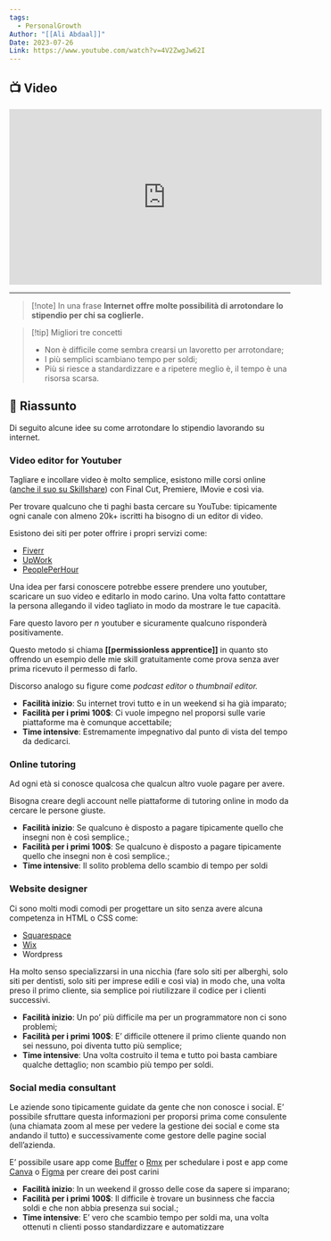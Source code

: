 ```yaml
---
tags:
  - PersonalGrowth
Author: "[[Ali Abdaal]]"
Date: 2023-07-26
Link: https://www.youtube.com/watch?v=4V2ZwgJw62I
---
```

## 📺 Video
<div class="iframe-container">
  <iframe width="560" height="315" src="https://www.youtube.com/embed/4V2ZwgJw62I" title="YouTube video player" frameborder="0" allow="accelerometer; autoplay; clipboard-write; encrypted-media; gyroscope; picture-in-picture" allowfullscreen></iframe>
</div>

---

> [!note] In una frase
> **Internet offre molte possibilità di arrotondare lo stipendio per chi sa coglierle.**

> [!tip] Migliori tre concetti
> - Non è difficile come sembra crearsi un lavoretto per arrotondare;
> - I più semplici scambiano tempo per soldi;
> - Più si riesce a standardizzare e a ripetere meglio è, il tempo è una risorsa scarsa.

## 📒 Riassunto
Di seguito alcune idee su come arrotondare lo stipendio lavorando su internet.

### Video editor for Youtuber

Tagliare e incollare video è molto semplice, esistono mille corsi online ([anche il suo su Skillshare](https://www.skillshare.com/site/join?teacherRef=3785132&via=teacher-referral&utm_campaign=teacher-referral&utm_source=ShortUrl&utm_medium=teacher-referral&t=Video-Editing-with-Final-Cut-Pro-X-From-Beginner-to-YouTuber&sku=317873419)) con Final Cut, Premiere, IMovie e così via.

Per trovare qualcuno che ti paghi basta cercare su YouTube: tipicamente ogni canale con almeno 20k+ iscritti ha bisogno di un editor di video.

Esistono dei siti per poter offrire i propri servizi come:

- [Fiverr](https://it.fiverr.com/)
- [UpWork](https://www.upwork.com/)
- [PeoplePerHour](https://www.peopleperhour.com/)

Una idea per farsi conoscere potrebbe essere prendere uno youtuber, scaricare un suo video e editarlo in modo carino. Una volta fatto contattare la persona allegando il video tagliato in modo da mostrare le tue capacità.

Fare questo lavoro per *n* youtuber e sicuramente qualcuno risponderà positivamente.

Questo metodo si chiama **[[permissionless apprentice]]** in quanto sto offrendo un esempio delle mie skill gratuitamente come prova senza aver prima ricevuto il permesso di farlo.

Discorso analogo su figure come *podcast editor* o *thumbnail editor.*

- **Facilità inizio**: Su internet trovi tutto e in un weekend si ha già imparato;
- **Facilità per i primi 100$**: Ci vuole impegno nel proporsi sulle varie piattaforme ma è comunque accettabile;
- **Time intensive**: Estremamente impegnativo dal punto di vista del tempo da dedicarci.

### Online tutoring

Ad ogni età si conosce qualcosa che qualcun altro vuole pagare per avere.

Bisogna creare degli account nelle piattaforme di tutoring online in modo da cercare le persone giuste.

- **Facilità inizio**: Se qualcuno è disposto a pagare tipicamente quello che insegni non è così semplice.;
- **Facilità per i primi 100$**: Se qualcuno è disposto a pagare tipicamente quello che insegni non è così semplice.;
- **Time intensive**: Il solito problema dello scambio di tempo per soldi

### Website designer

Ci sono molti modi comodi per progettare un sito senza avere alcuna competenza in HTML o CSS come:

- [Squarespace](https://it.squarespace.com/)
- [Wix](https://it.wix.com/)
- Wordpress

Ha molto senso specializzarsi in una nicchia (fare solo siti per alberghi, solo siti per dentisti, solo siti per imprese edili e così via) in modo che, una volta preso il primo cliente, sia semplice poi riutilizzare il codice per i clienti successivi.

- **Facilità inizio**: Un po’ più difficile ma per un programmatore non ci sono problemi;
- **Facilità per i primi 100$**: E’ difficile ottenere il primo cliente quando non sei nessuno, poi diventa tutto più semplice;
- **Time intensive**: Una volta costruito il tema e tutto poi basta cambiare qualche dettaglio; non scambio più tempo per soldi.

### Social media consultant

Le aziende sono tipicamente guidate da gente che non conosce i social. E’ possibile sfruttare questa informazioni per proporsi prima come consulente (una chiamata zoom al mese per vedere la gestione dei social e come sta andando il tutto) e successivamente come gestore delle pagine social dell’azienda.

E’ possibile usare app come [Buffer](https://buffer.com/) o [Rmx](https://buffer.com/remix) per schedulare i post e app come [Canva](https://www.canva.com/it_it/) o [Figma](https://www.figma.com/) per creare dei post carini

- **Facilità inizio**: In un weekend il grosso delle cose da sapere si imparano;
- **Facilità per i primi 100$**: Il difficile è trovare un businness che faccia soldi e che non abbia presenza sui social.;
- **Time intensive**: E’ vero che scambio tempo per soldi ma, una volta ottenuti n clienti posso standardizzare e automatizzare